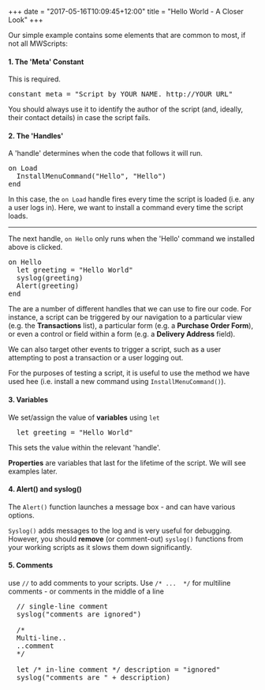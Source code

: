 +++
date = "2017-05-16T10:09:45+12:00"
title = "Hello World - A Closer Look"
+++

Our simple example contains some elements that are common to most, if not all MWScripts:

#### 1. The 'Meta' Constant

This is required.

<pre class="prettyprint lang-mwscript">
constant meta = "Script by YOUR NAME. http://YOUR_URL"
</pre>

You should always use it to identify the author of the script (and, ideally, their contact details) in case the script fails.

#### 2. The 'Handles'

A 'handle' determines when the code that follows it will run.  

<pre class="prettyprint lang-mwscript">
on Load
  InstallMenuCommand("Hello", "Hello")
end
</pre>

In this case, the ```on Load``` handle fires every time the script is loaded (i.e. any a user logs in).  Here, we want to install a command every time the script loads.  
___
The next handle, ```on Hello``` only runs when the 'Hello' command we installed above is clicked.

<pre class="prettyprint lang-mwscript">
on Hello
  let greeting = "Hello World"
  syslog(greeting)
  Alert(greeting)
end
</pre>

The are a number of different handles that we can use to fire our code.  For instance, a script can be triggered by our navigation to a particular view (e.g. the __Transactions__ list), a particular form (e.g. a __Purchase Order Form__), or even a control or field within a form (e.g. a __Delivery Address__ field).  

We can also target other events to trigger a script, such as a user attempting to post a transaction or a user logging out.

For the purposes of testing a script, it is useful to use the method we have used hee (i.e. install a new command using ```InstallMenuCommand()```).

#### 3. Variables

We set/assign the value of __variables__ using ``let``

<pre class="prettyprint lang-mwscript">
  let greeting = "Hello World"  
</pre>

This sets the value within the relevant 'handle'.  

__Properties__ are variables that last for the lifetime of the script.  We will see examples later.

#### 4. Alert() and syslog()

The ```Alert()``` function launches a message box - and can have various options.  

```Syslog()``` adds messages to the log and is very useful for debugging.  However, you should __remove__ (or comment-out) ```syslog()``` functions from your working scripts as it slows them down significantly.

#### 5. Comments

use ```//``` to add comments to your scripts.  Use ```/* ...  */``` for multiline comments - or comments in the middle of a line

<pre class="prettyprint lang-mwscript">
  // single-line comment
  syslog("comments are ignored")

  /*
  Multi-line..
  ..comment
  */

  let /* in-line comment */ description = "ignored"
  syslog("comments are " + description)
</pre>
